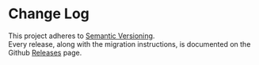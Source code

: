 # Change Log

This project adheres to [Semantic Versioning](http://semver.org/).  
Every release, along with the migration instructions, is documented on the Github [Releases](https://github.com/definably/portfolio/eventnarrowing/releases) page.
